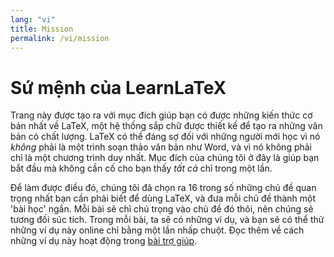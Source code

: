 ```yaml
---
lang: "vi"
title: Mission
permalink: /vi/mission
---
```


# Sứ mệnh của LearnLaTeX

Trang này được tạo ra với mục đích giúp bạn có được những kiến thức cơ bản nhất
về LaTeX, một hệ thống sắp chữ được thiết kế để tạo ra những văn bản có chất
lượng. LaTeX có thể đáng sợ đối với những người mới học vì nó _không_ phải là
một trình soạn thảo văn bản như Word, và vì nó không phải chỉ là một chương
trình duy nhất. Mục đích của chúng tôi ở đây là giúp bạn bắt đầu mà không cần cố
cho bạn thấy _tất cả_ chỉ trong một lần.

Để làm được điều đó, chúng tôi đã chọn ra 16 trong số những chủ đề quan trọng
nhất bạn cần phải biết để dùng LaTeX, và đưa mỗi chủ đề thành một 'bài học'
ngắn. Mỗi bài sẽ chỉ chú trọng vào chủ đề đó thôi, nên chúng sẽ tương đối súc
tích. Trong mỗi bài, ta sẽ có những ví dụ, và bạn sẽ có thể thử những ví dụ này
online chỉ bằng một lần nhấp chuột. Đọc thêm về cách những ví dụ này hoạt động
trong [bài trợ giúp](./help#examples).
